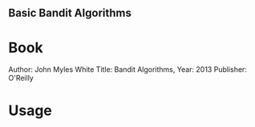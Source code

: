 ## Basic Bandit Algorithms

# Book

Author: John Myles White
Title: Bandit Algorithms,
Year: 2013
Publisher: O'Reilly

# Usage
